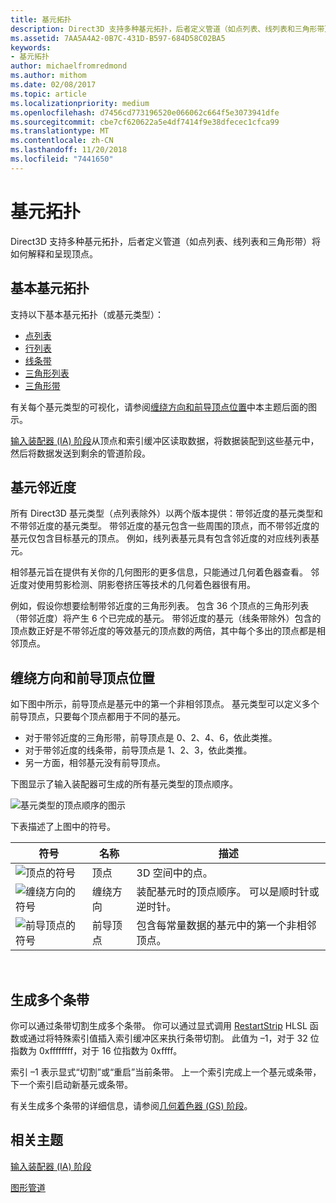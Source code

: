 ```yaml
---
title: 基元拓扑
description: Direct3D 支持多种基元拓扑，后者定义管道（如点列表、线列表和三角形带）将如何解释和呈现顶点。
ms.assetid: 7AA5A4A2-0B7C-431D-B597-684D58C02BA5
keywords:
- 基元拓扑
author: michaelfromredmond
ms.author: mithom
ms.date: 02/08/2017
ms.topic: article
ms.localizationpriority: medium
ms.openlocfilehash: d7456cd773196520e066062c664f5e3073941dfe
ms.sourcegitcommit: cbe7cf620622a5e4df7414f9e38dfecec1cfca99
ms.translationtype: MT
ms.contentlocale: zh-CN
ms.lasthandoff: 11/20/2018
ms.locfileid: "7441650"
---
```

# <a name="primitive-topologies"></a>基元拓扑


Direct3D 支持多种基元拓扑，后者定义管道（如点列表、线列表和三角形带）将如何解释和呈现顶点。

## <a name="span-idprimitivetypesspanspan-idprimitivetypesspanspan-idprimitivetypesspanbasic-primitive-topologies"></a><span id="Primitive_Types"></span><span id="primitive_types"></span><span id="PRIMITIVE_TYPES"></span>基本基元拓扑


支持以下基本基元拓扑（或基元类型）：

-   [点列表](point-lists.md)
-   [行列表](line-lists.md)
-   [线条带](line-strips.md)
-   [三角形列表](triangle-lists.md)
-   [三角形带](triangle-strips.md)

有关每个基元类型的可视化，请参阅[缠绕方向和前导顶点位置](#winding-direction-and-leading-vertex-positions)中本主题后面的图示。

[输入装配器 (IA) 阶段](input-assembler-stage--ia-.md)从顶点和索引缓冲区读取数据，将数据装配到这些基元中，然后将数据发送到剩余的管道阶段。

## <a name="span-idprimitiveadjacencyspanspan-idprimitiveadjacencyspanspan-idprimitiveadjacencyspanprimitive-adjacency"></a><span id="Primitive_Adjacency"></span><span id="primitive_adjacency"></span><span id="PRIMITIVE_ADJACENCY"></span>基元邻近度


所有 Direct3D 基元类型（点列表除外）以两个版本提供：带邻近度的基元类型和不带邻近度的基元类型。 带邻近度的基元包含一些周围的顶点，而不带邻近度的基元仅包含目标基元的顶点。 例如，线列表基元具有包含邻近度的对应线列表基元。

相邻基元旨在提供有关你的几何图形的更多信息，只能通过几何着色器查看。 邻近度对使用剪影检测、阴影卷挤压等技术的几何着色器很有用。

例如，假设你想要绘制带邻近度的三角形列表。 包含 36 个顶点的三角形列表（带邻近度）将产生 6 个已完成的基元。 带邻近度的基元（线条带除外）包含的顶点数正好是不带邻近度的等效基元的顶点数的两倍，其中每个多出的顶点都是相邻顶点。

## <a name="span-idwindingdirectionandleadingvertexpositionsspanspan-idwindingdirectionandleadingvertexpositionsspanspan-idwindingdirectionandleadingvertexpositionsspanspan-idwinding-direction-and-leading-vertex-positionsspanwinding-direction-and-leading-vertex-positions"></a><span id="Winding_Direction_and_Leading_Vertex_Positions"></span><span id="winding_direction_and_leading_vertex_positions"></span><span id="WINDING_DIRECTION_AND_LEADING_VERTEX_POSITIONS"></span><span id="winding-direction-and-leading-vertex-positions"></span>缠绕方向和前导顶点位置


如下图中所示，前导顶点是基元中的第一个非相邻顶点。 基元类型可以定义多个前导顶点，只要每个顶点都用于不同的基元。

-   对于带邻近度的三角形带，前导顶点是 0、2、4、6，依此类推。
-   对于带邻近度的线条带，前导顶点是 1、2、3，依此类推。
-   另一方面，相邻基元没有前导顶点。

下图显示了输入装配器可生成的所有基元类型的顶点顺序。

![基元类型的顶点顺序的图示](images/d3d10-primitive-topologies.png)

下表描述了上图中的符号。

| 符号                                                                                   | 名称              | 描述                                                                         |
|------------------------------------------------------------------------------------------|-------------------|-------------------------------------------------------------------------------------|
| ![顶点的符号](images/d3d10-primitive-topologies-vertex.png)                     | 顶点            | 3D 空间中的点。                                                                |
| ![缠绕方向的符号](images/d3d10-primitive-topologies-winding-direction.png) | 缠绕方向 | 装配基元时的顶点顺序。 可以是顺时针或逆时针。 |
| ![前导顶点的符号](images/d3d10-primitive-topologies-leading-vertex.png)       | 前导顶点    | 包含每常量数据的基元中的第一个非相邻顶点。       |

 

## <a name="span-idgeneratingmultiplestripsspanspan-idgeneratingmultiplestripsspanspan-idgeneratingmultiplestripsspangenerating-multiple-strips"></a><span id="Generating_Multiple_Strips"></span><span id="generating_multiple_strips"></span><span id="GENERATING_MULTIPLE_STRIPS"></span>生成多个条带


你可以通过条带切割生成多个条带。 你可以通过显式调用 [RestartStrip](https://msdn.microsoft.com/library/windows/desktop/bb509660) HLSL 函数或通过将特殊索引值插入索引缓冲区来执行条带切割。 此值为 –1，对于 32 位指数为 0xffffffff，对于 16 位指数为 0xffff。

索引 –1 表示显式“切割”或“重启”当前条带。 上一个索引完成上一个基元或条带，下一个索引启动新基元或条带。

有关生成多个条带的详细信息，请参阅[几何着色器 (GS) 阶段](geometry-shader-stage--gs-.md)。

## <a name="span-idrelated-topicsspanrelated-topics"></a><span id="related-topics"></span>相关主题


[输入装配器 (IA) 阶段](input-assembler-stage--ia-.md)

[图形管道](graphics-pipeline.md)

 

 





